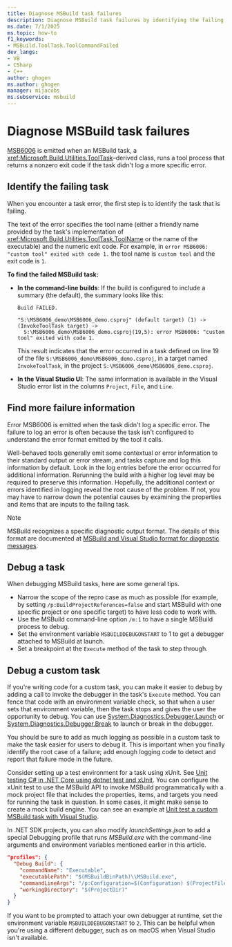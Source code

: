 ```yaml
---
title: Diagnose MSBuild task failures
description: Diagnose MSBuild task failures by identifying the failing task, the tool name, and other information for troubleshooting.
ms.date: 7/1/2025
ms.topic: how-to
f1_keywords:
- MSBuild.ToolTask.ToolCommandFailed
dev_langs:
- VB
- CSharp
- C++
author: ghogen
ms.author: ghogen
manager: mijacobs
ms.subservice: msbuild
---
```

# Diagnose MSBuild task failures

[MSB6006](errors/msb6006.md) is emitted when an MSBuild task, a <xref:Microsoft.Build.Utilities.ToolTask>–derived class, runs a tool process that returns a nonzero exit code if the task didn't log a more specific error.

## Identify the failing task

When you encounter a task error, the first step is to identify the task that is failing.

The text of the error specifies the tool name (either a friendly name provided by the task's implementation of <xref:Microsoft.Build.Utilities.ToolTask.ToolName> or the name of the executable) and the numeric exit code. For example, in `error MSB6006: "custom tool" exited with code 1.` the tool name is `custom tool` and the exit code is `1`.

**To find the failed MSBuild task:**

+ **In the command-line builds**:  If the build is configured to include a summary (the default), the summary looks like this:

  ```text
  Build FAILED.

  "S:\MSB6006_demo\MSB6006_demo.csproj" (default target) (1) ->
  (InvokeToolTask target) ->
    S:\MSB6006_demo\MSB6006_demo.csproj(19,5): error MSB6006: "custom tool" exited with code 1.
  ```

  This result indicates that the error occurred in a task defined on line 19 of the file `S:\MSB6006_demo\MSB6006_demo.csproj`, in a target named `InvokeToolTask`, in the project `S:\MSB6006_demo\MSB6006_demo.csproj`.

+ **In the Visual Studio UI**: The same information is available in the Visual Studio error list in the columns `Project`, `File`, and `Line`.

## Find more failure information

Error MSB6006 is emitted when the task didn't log a specific error. The failure to log an error is often because the task isn't configured to understand the error format emitted by the tool it calls.

Well-behaved tools generally emit some contextual or error information to their standard output or error stream, and tasks capture and log this information by default. Look in the log entries before the error occurred for additional information. Rerunning the build with a higher log level may be required to preserve this information. Hopefully, the additional context or errors identified in logging reveal the root cause of the problem. If not, you may have to narrow down the potential causes by examining the properties and items that are inputs to the failing task.

> [!NOTE]
> MSBuild recognizes a specific diagnostic output format. The details of this format are documented at [MSBuild and Visual Studio format for diagnostic messages](msbuild-diagnostic-format-for-tasks.md).

## Debug a task

When debugging MSBuild tasks, here are some general tips.

+ Narrow the scope of the repro case as much as possible (for example, by setting `/p:BuildProjectReferences=false` and start MSBuild with one specific project or one specific target) to have less code to work with.
+ Use the MSBuild command-line option `/m:1` to have a single MSBuild process to debug.
+ Set the environment variable `MSBUILDDEBUGONSTART` to 1 to get a debugger attached to MSBuild at launch.
+ Set a breakpoint at the `Execute` method of the task to step through.

## Debug a custom task

If you're writing code for a custom task, you can make it easier to debug by adding a call to invoke the debugger in the task's `Execute` method. You can fence that code with an environment variable check, so that when a user sets that environment variable, then the task stops and gives the user the opportunity to debug. You can use [System.Diagnostics.Debugger.Launch](/dotnet/api/system.diagnostics.debugger.launch) or [System.Diagnostics.Debugger.Break](/dotnet/api/system.diagnostics.debugger.break) to launch or break in the debugger.

You should be sure to add as much logging as possible in a custom task to make the task easier for users to debug it. This is important when you finally identify the root case of a failure; add enough logging code to detect and report that failure mode in the future.

Consider setting up a test environment for a task using xUnit. See [Unit testing C# in .NET Core using dotnet test and xUnit](/dotnet/core/testing/unit-testing-with-dotnet-test). You can configure the xUnit test to use the MSBuild API to invoke MSBuild programmatically with a mock project file that includes the properties, items, and targets you need for running the task in question. In some cases, it might make sense to create a mock build engine. You can see an example at [Unit test a custom MSBuild task with Visual Studio](./tutorial-test-custom-task.md).

In .NET SDK projects, you can also modify *launchSettings.json* to add a special Debugging profile that runs *MSBuild.exe* with the command-line arguments and environment variables mentioned earlier in this article.

```json
"profiles": {
  "Debug Build": {
    "commandName": "Executable",
    "executablePath": "$(MSBuildBinPath)\\MSBuild.exe",
    "commandLineArgs": "/p:Configuration=$(Configuration) $(ProjectFileName) /m:1",
    "workingDirectory": "$(ProjectDir)"
  }
}
```

If you want to be prompted to attach your own debugger at runtime, set the environment variable `MSBUILDDEBUGONSTART` to `2`. This can be helpful when you're using a different debugger, such as on macOS when Visual Studio isn't available.
